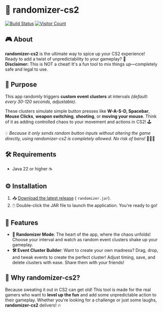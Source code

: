 # 🎲 randomizer-cs2

[![Build Status](https://github.com/Luziferium/randomizer-csgo/actions/workflows/build_and_pre-release.yml/badge.svg?branch=stage)](https://github.com/Luziferium/randomizer-csgo/actions/workflows/build_and_pre-release.yml) [![Visitor Count](https://visitor-badge.laobi.icu/badge?page_id=Metaphoriker.randomizer-cs2)](https://visitor-badge.laobi.icu/badge?page_id=Metaphoriker.randomizer-cs2)

## 🎮 About

**randomizer-cs2** is the ultimate way to spice up your CS2 experience! Ready to add a twist of unpredictability to your
gameplay? 🎲  
**Disclaimer:** This is NOT a cheat! It's a fun tool to mix things up—completely safe and legal to use.

## 🎯 Purpose

This app randomly triggers **custom event clusters** at intervals *(default: every 30-120 seconds, adjustable)*.

These clusters simulate simple button presses like **W-A-S-D, Spacebar**, **Mouse Clicks**, **weapon switching**,
**shooting**, or **moving your mouse**. Think of it as adding controlled chaos to your movement and actions in CS2!
🕹️

💡 *Because it only sends random button inputs without altering the game directly, using randomizer-cs2 is completely
allowed. No risk of bans!* 🚫👮‍♂️

## 🛠️ Requirements

- Java 22 or higher ☕

## ⚙️ Installation

1. 📥 [Download the latest release](https://github.com/Metaphoriker/randomizer-cs2/releases/tag/latest) (
   `randomizer.jar`).
2. 🖱️ Double-click the JAR file to launch the application. You're ready to go!

## 🚀 Features

- **🎲 Randomizer Mode**: The heart of the app, where the chaos unfolds! Choose your interval and watch as random event
  clusters shake up your gameplay.
- **🛠️ Event Cluster Builder**: Want to create your own madness? Drag, drop, and tweak events to create the perfect
  cluster! Adjust timing, save, and delete clusters with ease. Share them with your friends!

## 🎉 Why randomizer-cs2?

Because sweating it out in CS2 can get old! This tool is made for the real gamers who want to **level up the fun** and
add some unpredictable action to their gameplay. Whether you're looking for a challenge or just some laughs,
**randomizer-cs2** delivers! 🔥
